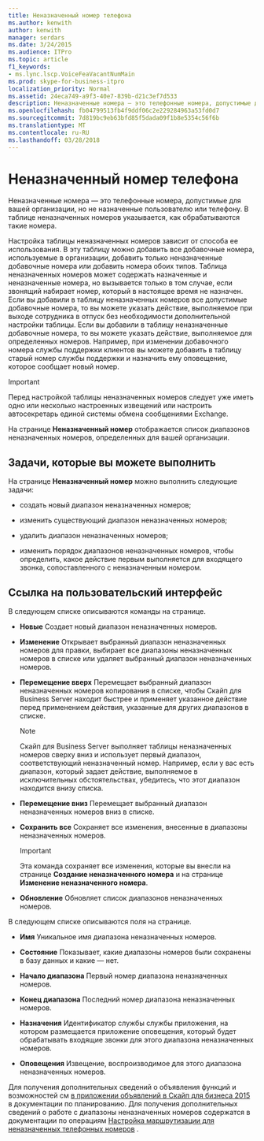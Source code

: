 ```yaml
---
title: Неназначенный номер телефона
ms.author: kenwith
author: kenwith
manager: serdars
ms.date: 3/24/2015
ms.audience: ITPro
ms.topic: article
f1_keywords:
- ms.lync.lscp.VoiceFeaVacantNumMain
ms.prod: skype-for-business-itpro
localization_priority: Normal
ms.assetid: 24eca749-a9f3-40e7-839b-d21c3ef7d533
description: Неназначенные номера — это телефонные номера, допустимые для вашей организации, но не назначенные пользователю или телефону. В таблице неназначенных номеров указывается, как обрабатываются такие номера.
ms.openlocfilehash: fb04799513fb4f9ddf06c2e229284963a53fd0d7
ms.sourcegitcommit: 7d819bc9eb63bfd85f5dada09f1b8e5354c56f6b
ms.translationtype: MT
ms.contentlocale: ru-RU
ms.lasthandoff: 03/28/2018
---
```

# <a name="unassigned-phone-number"></a>Неназначенный номер телефона
 
Неназначенные номера — это телефонные номера, допустимые для вашей организации, но не назначенные пользователю или телефону. В таблице неназначенных номеров указывается, как обрабатываются такие номера.
  
Настройка таблицы неназначенных номеров зависит от способа ее использования. В эту таблицу можно добавить все добавочные номера, используемые в организации, добавить только неназначенные добавочные номера или добавить номера обоих типов. Таблица неназначенных номеров может содержать назначенные и неназначенные номера, но вызывается только в том случае, если звонящий набирает номер, который в настоящее время не назначен. Если вы добавили в таблицу неназначенных номеров все допустимые добавочные номера, то вы можете указать действие, выполняемое при выходе сотрудника в отпуск без необходимости дополнительной настройки таблицы. Если вы добавили в таблицу неназначенные добавочные номера, то вы можете указать действие, выполняемое для определенных номеров. Например, при изменении добавочного номера службы поддержки клиентов вы можете добавить в таблицу старый номер службы поддержки и назначить ему оповещение, которое сообщает новый номер.
  
> [!IMPORTANT]
> Перед настройкой таблицы неназначенных номеров следует уже иметь одно или несколько настроенных извещений или настроить автосекретарь единой системы обмена сообщениями Exchange. 
  
На странице **Неназначенный номер** отображается список диапазонов неназначенных номеров, определенных для вашей организации.
  
## <a name="tasks-you-can-perform"></a>Задачи, которые вы можете выполнить

На странице **Неназначенный номер** можно выполнить следующие задачи:
  
- создать новый диапазон неназначенных номеров;
    
- изменить существующий диапазон неназначенных номеров;
    
- удалить диапазон неназначенных номеров;
    
- изменить порядок диапазонов неназначенных номеров, чтобы определить, какое действие первым выполняется для входящего звонка, сопоставленного с неназначенным номером. 
    
## <a name="ui-reference"></a>Ссылка на пользовательский интерфейс

В следующем списке описываются команды на странице.
  
- **Новые** Создает новый диапазон неназначенных номеров.
    
- **Изменение** Открывает выбранный диапазон неназначенных номеров для правки, выбирает все диапазоны неназначенных номеров в списке или удаляет выбранный диапазон неназначенных номеров.
    
- **Перемещение вверх** Перемещает выбранный диапазон неназначенных номеров копирования в списке, чтобы Скайп для Business Server находит быстрее и применяет указанное действие перед применением действия, указанные для других диапазонов в списке.
    
    > [!NOTE]
    > Скайп для Business Server выполняет таблицы неназначенных номеров сверху вниз и использует первый диапазон, соответствующий неназначенный номер. Например, если у вас есть диапазон, который задает действие, выполняемое в исключительных обстоятельствах, убедитесь, что этот диапазон находится внизу списка. 
  
- **Перемещение вниз** Перемещает выбранный диапазон неназначенных номеров вниз в списке.
    
- **Сохранить все** Сохраняет все изменения, внесенные в диапазоны неназначенных номеров.
    
    > [!IMPORTANT]
    > Эта команда сохраняет все изменения, которые вы внесли на странице **Создание неназначенного номера** и на странице **Изменение неназначенного номера**.
  
- **Обновление** Обновляет список диапазонов неназначенных номеров.
    
В следующем списке описываются поля на странице.
  
- **Имя** Уникальное имя диапазона неназначенных номеров.
    
- **Состояние** Показывает, какие диапазоны номеров были сохранены в базу данных и какие — нет.
    
- **Начало диапазона** Первый номер диапазона неназначенных номеров.
    
- **Конец диапазона** Последний номер диапазона неназначенных номеров.
    
- **Назначения** Идентификатор службы службы приложения, на котором размещается приложение оповещения, который будет обрабатывать входящие звонки для этого диапазона неназначенных номеров.
    
- **Оповещения** Извещение, воспроизводимое для этого диапазона неназначенных номеров.
    
Для получения дополнительных сведений о объявления функций и возможностей см [в приложении объявлений в Скайп для бизнеса 2015](../../plan-your-deployment/enterprise-voice-solution/announcement.md) в документации по планированию. Для получения дополнительных сведений о работе с диапазоны неназначенных номеров содержатся в документации по операциям [Настройка маршрутизации для неназначенных телефонных номеров](http://technet.microsoft.com/library/a0650659-dce7-455f-8977-02454bbfa400.aspx) .
  

